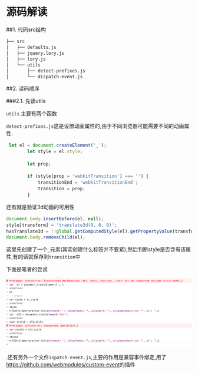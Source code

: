 # 源码解读

##1. 代码src结构

    ├── src
    │   ├── defaults.js
    │   ├── jquery.lory.js
    │   ├── lory.js
    │   └── utils
    │       ├── detect-prefixes.js
    │       └── dispatch-event.js
##2. 读码顺序

###2.1. 先读utils

`utils` 主要有两个函数

`detect-prefixes.js`这是设置动画属性的,由于不同浏览器可能需要不同的动画属性.

```javascript
 let el = document.createElement('_');
        let style = el.style;

        let prop;

        if (style[prop = 'webkitTransition'] === '') {
            transitionEnd = 'webkitTransitionEnd';
            transition = prop;
        }
```

还有就是验证3d动画的可用性

```javascript
document.body.insertBefore(el, null);
style[transform] = 'translate3d(0, 0, 0)';
hasTranslate3d = !!global.getComputedStyle(el).getPropertyValue(transform);
document.body.removeChild(el);    
```

这里先创建了一个`_`元素(其实创建什么标签并不要紧),然后判断style是否含有该属性,有的话就保存到`transition`中

下面是笔者的尝试

![获取动画属性](QQ20160107-2.png)

.还有另外一个文件`ispatch-event.js`,主要的作用是兼容事件绑定,用了<https://github.com/webmodules/custom-event>的插件


